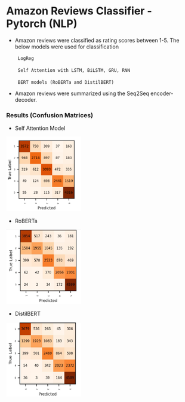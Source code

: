 # Amazon Reviews Classifier - Pytorch (NLP)

- Amazon reviews were classified as rating scores between 1-5.
    The below models were used for classification
  
       LogReg
  
       Self Attention with LSTM, BiLSTM, GRU, RNN
  
       BERT models (RoBERTa and DistilBERT)

- Amazon reviews were summarized using the Seq2Seq encoder-decoder.
  
  
  
  
### Results (Confusion Matrices)
  
  
  - Self Attention Model
  
  
  <img src="confself.PNG" width="200" height="200"/>


  
  - RoBERTa 
  
  
  <img src="roberta.PNG" width="200" height="200"/>

  
  
  - DistilBERT
  
  
   <img src="distilbert.PNG" width="200" height="200"/>

  
  

  
  
